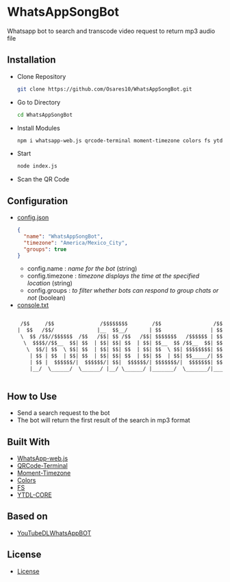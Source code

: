 # WhatsAppSongBot
Whatsapp bot to search and transcode video request to return mp3 audio file

## Installation
* Clone Repository
  ```sh
  git clone https://github.com/Osares10/WhatsAppSongBot.git
  ```

* Go to Directory
  ```sh
  cd WhatsAppSongBot
  ```

* Install Modules
  ```sh
  npm i whatsapp-web.js qrcode-terminal moment-timezone colors fs ytdl-core ytsr
  ```
* Start
  ```sh
  node index.js
  ```
* Scan the QR Code



 ## Configuration
* [config.json](https://github.com/Osaress/WhatsAppSongBot/blob/main/config/config.json)
  ```json
  {
    "name": "WhatsAppSongBot",
    "timezone": "America/Mexico_City",
    "groups": true
  }
  ```
  * config.name : *name for the bot* (string)
  * config.timezone : *timezone displays the time at the specified location* (string)
  * config.groups : *to filter whether bots can respond to group chats or not* (boolean)
* [console.txt](https://github.com/Osaress/WhatsAppSongBot/blob/main/config/console.txt)
  ```txt

   /$$     /$$               /$$$$$$$$        /$$                 /$$$$$$$   /$$$$$$  /$$$$$$$$
  |  $$   /$$/              |__  $$__/       | $$                | $$__  $$ /$$__  $$|__  $$__/
   \  $$ /$$//$$$$$$  /$$   /$$| $$ /$$   /$$| $$$$$$$   /$$$$$$ | $$  \ $$| $$  \ $$   | $$   
    \  $$$$//$$__  $$| $$  | $$| $$| $$  | $$| $$__  $$ /$$__  $$| $$$$$$$ | $$  | $$   | $$   
     \  $$/| $$  \ $$| $$  | $$| $$| $$  | $$| $$  \ $$| $$$$$$$$| $$__  $$| $$  | $$   | $$   
      | $$ | $$  | $$| $$  | $$| $$| $$  | $$| $$  | $$| $$_____/| $$  \ $$| $$  | $$   | $$   
      | $$ |  $$$$$$/|  $$$$$$/| $$|  $$$$$$/| $$$$$$$/|  $$$$$$$| $$$$$$$/|  $$$$$$/   | $$   
      |__/  \______/  \______/ |__/ \______/ |_______/  \_______/|_______/  \______/    |__/   
    
  ```

 ## How to Use
 * Send a search request to the bot
 * The bot will return the first result of the search in mp3 format

## Built With
* [WhatsApp-web.js](https://github.com/pedroslopez/whatsapp-web.js/)
* [QRCode-Terminal](https://www.npmjs.com/package/qrcode-terminal)
* [Moment-Timezone](https://www.npmjs.com/package/moment-timezone)
* [Colors](https://www.npmjs.com/package/colors)
* [FS](https://www.npmjs.com/package/fs)
* [YTDL-CORE](https://github.com/fent/node-ytdl-core)

## Based on

* [YouTubeDLWhatsAppBOT](https://github.com/DrelezTM/YouTubeDLWhatsAppBOT)

## License
* [License](https://github.com/Osaress/WhatsAppSongBot/blob/main/LICENSE)